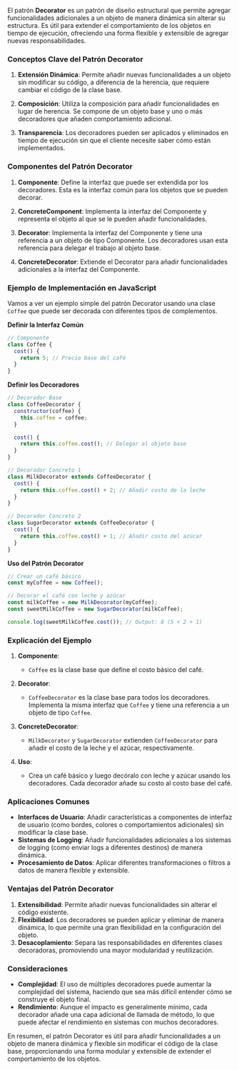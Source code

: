 El patrón **Decorator** es un patrón de diseño estructural que permite agregar funcionalidades adicionales a un objeto de manera dinámica sin alterar su estructura. Es útil para extender el comportamiento de los objetos en tiempo de ejecución, ofreciendo una forma flexible y extensible de agregar nuevas responsabilidades.



### Conceptos Clave del Patrón Decorator

1. **Extensión Dinámica**: Permite añadir nuevas funcionalidades a un objeto sin modificar su código, a diferencia de la herencia, que requiere cambiar el código de la clase base.

2. **Composición**: Utiliza la composición para añadir funcionalidades en lugar de herencia. Se compone de un objeto base y uno o más decoradores que añaden comportamiento adicional.

3. **Transparencia**: Los decoradores pueden ser aplicados y eliminados en tiempo de ejecución sin que el cliente necesite saber cómo están implementados.




### Componentes del Patrón Decorator

1. **Componente**: Define la interfaz que puede ser extendida por los decoradores. Esta es la interfaz común para los objetos que se pueden decorar.

2. **ConcreteComponent**: Implementa la interfaz del Componente y representa el objeto al que se le pueden añadir funcionalidades.

3. **Decorator**: Implementa la interfaz del Componente y tiene una referencia a un objeto de tipo Componente. Los decoradores usan esta referencia para delegar el trabajo al objeto base.

4. **ConcreteDecorator**: Extiende el Decorator para añadir funcionalidades adicionales a la interfaz del Componente.

### Ejemplo de Implementación en JavaScript

Vamos a ver un ejemplo simple del patrón Decorator usando una clase `Coffee` que puede ser decorada con diferentes tipos de complementos.

**Definir la Interfaz Común**

```javascript
// Componente
class Coffee {
  cost() {
    return 5; // Precio base del café
  }
}
```

**Definir los Decoradores**

```javascript
// Decorador Base
class CoffeeDecorator {
  constructor(coffee) {
    this.coffee = coffee;
  }

  cost() {
    return this.coffee.cost(); // Delegar al objeto base
  }
}

// Decorador Concreto 1
class MilkDecorator extends CoffeeDecorator {
  cost() {
    return this.coffee.cost() + 2; // Añadir costo de la leche
  }
}

// Decorador Concreto 2
class SugarDecorator extends CoffeeDecorator {
  cost() {
    return this.coffee.cost() + 1; // Añadir costo del azúcar
  }
}
```

**Uso del Patrón Decorator**

```javascript
// Crear un café básico
const myCoffee = new Coffee();

// Decorar el café con leche y azúcar
const milkCoffee = new MilkDecorator(myCoffee);
const sweetMilkCoffee = new SugarDecorator(milkCoffee);

console.log(sweetMilkCoffee.cost()); // Output: 8 (5 + 2 + 1)
```

### Explicación del Ejemplo

1. **Componente**:
   - `Coffee` es la clase base que define el costo básico del café.

2. **Decorator**:
   - `CoffeeDecorator` es la clase base para todos los decoradores. Implementa la misma interfaz que `Coffee` y tiene una referencia a un objeto de tipo `Coffee`.

3. **ConcreteDecorator**:
   - `MilkDecorator` y `SugarDecorator` extienden `CoffeeDecorator` para añadir el costo de la leche y el azúcar, respectivamente.

4. **Uso**:
   - Crea un café básico y luego decóralo con leche y azúcar usando los decoradores. Cada decorador añade su costo al costo base del café.

### Aplicaciones Comunes

- **Interfaces de Usuario**: Añadir características a componentes de interfaz de usuario (como bordes, colores o comportamientos adicionales) sin modificar la clase base.
- **Sistemas de Logging**: Añadir funcionalidades adicionales a los sistemas de logging (como enviar logs a diferentes destinos) de manera dinámica.
- **Procesamiento de Datos**: Aplicar diferentes transformaciones o filtros a datos de manera flexible y extensible.

### Ventajas del Patrón Decorator

1. **Extensibilidad**: Permite añadir nuevas funcionalidades sin alterar el código existente.
2. **Flexibilidad**: Los decoradores se pueden aplicar y eliminar de manera dinámica, lo que permite una gran flexibilidad en la configuración del objeto.
3. **Desacoplamiento**: Separa las responsabilidades en diferentes clases decoradoras, promoviendo una mayor modularidad y reutilización.

### Consideraciones

- **Complejidad**: El uso de múltiples decoradores puede aumentar la complejidad del sistema, haciendo que sea más difícil entender cómo se construye el objeto final.
- **Rendimiento**: Aunque el impacto es generalmente mínimo, cada decorador añade una capa adicional de llamada de método, lo que puede afectar el rendimiento en sistemas con muchos decoradores.

En resumen, el patrón Decorator es útil para añadir funcionalidades a un objeto de manera dinámica y flexible sin modificar el código de la clase base, proporcionando una forma modular y extensible de extender el comportamiento de los objetos.